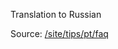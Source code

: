 Translation to Russian

Source: [/site/tips/pt/faq](https://github.com/holyrics/i18n/tree/main/site/tips/pt/faq)